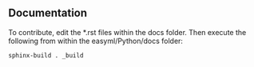 Documentation
-------------

To contribute, edit the *.rst files within the docs folder. Then execute the following from within the easyml/Python/docs folder:

```bash
sphinx-build . _build
```
